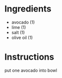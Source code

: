 # Ingredients
- avocado (1)
- lime (1)
- salt (1) 
- olive oil (1)
# Instructions
put one avocado into bowl
